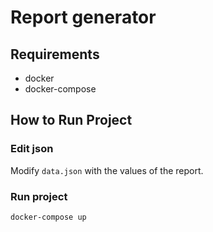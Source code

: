 # Report generator

## Requirements
- docker
- docker-compose

## How to Run Project

### Edit json
Modify `data.json` with the values of the report.

### Run project
    docker-compose up
